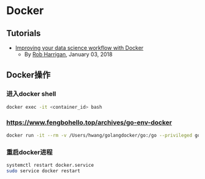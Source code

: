 # Docker

## Tutorials
* [Improving your data science workflow with Docker](https://unsupervisedpandas.com/data-science/docker-for-data-science/)
  * By [Rob Harrigan](https://unsupervisedpandas.com/), January 03, 2018

## Docker操作

### 进入docker shell
```sh
docker exec -it <container_id> bash
```

### https://www.fengbohello.top/archives/go-env-docker
```sh
docker run -it --rm -v /Users/hwang/golangdocker/go:/go --privileged golang bash
```

### 重启docker进程

```sh
systemctl restart docker.service
sudo service docker restart
```
